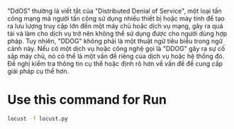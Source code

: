 "DdOS" thường là viết tắt của "Distributed Denial of Service", một loại tấn công mạng mà người tấn công sử dụng nhiều thiết bị hoặc máy tính để tạo ra lưu lượng truy cập lớn đến một máy chủ hoặc dịch vụ mạng, gây ra quá tải và làm cho dịch vụ trở nên không thể sử dụng được cho người dùng hợp pháp. Tuy nhiên, "DDOG" không phải là một thuật ngữ tiêu biểu trong ngữ cảnh này. Nếu có một dịch vụ hoặc công nghệ gọi là "DDOG" gây ra sự cố sập máy chủ, nó có thể là một vấn đề riêng của dịch vụ hoặc hệ thống đó. Đề nghị kiểm tra thông tin cụ thể hoặc định rõ hơn về vấn đề để cung cấp giải pháp cụ thể hơn.


# Use this command for Run 

```bash 
locust -f locust.py
```
